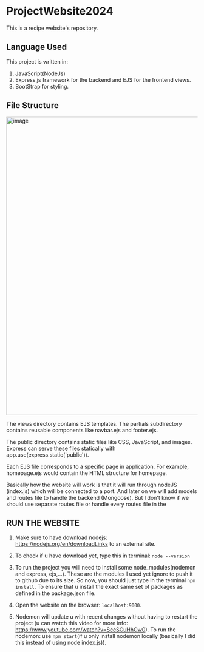 # ProjectWebsite2024
This is a recipe website's repository. 


## Language Used

This project is written in:
  1. JavaScript(NodeJs)
  2. Express.js framework for the backend and EJS for the frontend views.
  3. BootStrap for styling. 

## File Structure

<img width="787" alt="image" src="https://github.com/WebProgrammingStudioSem124/ProjectWebsite2024/assets/152080640/17dd087a-eded-4f03-ba27-9a586a732e5d">

The views directory contains EJS templates. The partials subdirectory contains reusable components like navbar.ejs and footer.ejs.

The public directory contains static files like CSS, JavaScript, and images. Express can serve these files statically with app.use(express.static('public')).

Each EJS file corresponds to a specific page in application. For example, homepage.ejs would contain the HTML structure for homepage. 

Basically how the website will work is that it will run through nodeJS (index.js) which will be connected to a port. And later on we will add models and routes file to handle the backend (Mongoose). But I don't know if we should use separate routes file or handle every routes file in the 

## RUN THE WEBSITE

  1. Make sure to have download nodejs: https://nodejs.org/en/downloadLinks to an external site.
  2. To check if u have download yet, type this in terminal: `node --version`

  3. To run the project you will need to install some node_modules(nodemon and express, ejs,...). These are the modules I used yet ignore to push it to github due to its size. So now, you should just type in the terminal `npm install`. To ensure that u install the exact same set of packages as defined in the package.json file.
  
  4. Open the website on the browser: `localhost:9000`.

  6. Nodemon will update u with recent changes without having to restart the project (u can watch this video for more info: https://www.youtube.com/watch?v=SccSCuHhOw0). To run the nodemon: use `npm start`(if u only install nodemon locally (basically I did this instead of using node index.js)). 
  
